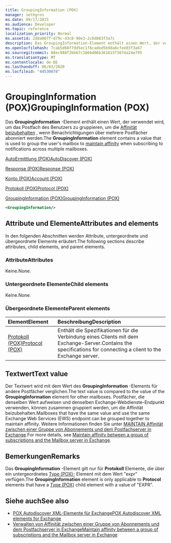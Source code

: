 ```yaml
---
title: GroupingInformation (POX)
manager: sethgros
ms.date: 09/17/2015
ms.audience: Developer
ms.topic: reference
localization_priority: Normal
ms.assetid: 2d8a007f-d79c-43c8-90e3-2c6d883f3a7c
description: Das GroupingInformation-Element enthält einen Wert, der verwendet wird, um das Postfach des Benutzers zu gruppieren, um die Affinität beizubehalten, wenn Benachrichtigungen über mehrere Postfächer abonniert werden.
ms.openlocfilehash: 7cab5d68f7dd5ec1f6caded5b9da6cfee03f3a67
ms.sourcegitcommit: 88ec988f2bb67c1866d06b361615f3674a24e795
ms.translationtype: MT
ms.contentlocale: de-DE
ms.lasthandoff: 06/03/2020
ms.locfileid: "44530078"
---
```

# <a name="groupinginformation-pox"></a><span data-ttu-id="aea4a-103">GroupingInformation (POX)</span><span class="sxs-lookup"><span data-stu-id="aea4a-103">GroupingInformation (POX)</span></span>

<span data-ttu-id="aea4a-104">Das **GroupingInformation** -Element enthält einen Wert, der verwendet wird, um das Postfach des Benutzers zu gruppieren, um die [Affinität beizubehalten](https://msdn.microsoft.com/library/1bda4094-88c3-4f61-9219-6ee70f6e81cf%28Office.15%29.aspx) , wenn Benachrichtigungen über mehrere Postfächer abonniert werden.</span><span class="sxs-lookup"><span data-stu-id="aea4a-104">The **GroupingInformation** element contains a value that is used to group the user's mailbox to [maintain affinity](https://msdn.microsoft.com/library/1bda4094-88c3-4f61-9219-6ee70f6e81cf%28Office.15%29.aspx) when subscribing to notifications across multiple mailboxes.</span></span> 
  
[<span data-ttu-id="aea4a-105">AutoErmittlung (POX)</span><span class="sxs-lookup"><span data-stu-id="aea4a-105">AutoDiscover (POX)</span></span>](autodiscover-pox.md)
  
[<span data-ttu-id="aea4a-106">Response (POX)</span><span class="sxs-lookup"><span data-stu-id="aea4a-106">Response (POX)</span></span>](response-pox.md)
  
[<span data-ttu-id="aea4a-107">Konto (POX)</span><span class="sxs-lookup"><span data-stu-id="aea4a-107">Account (POX)</span></span>](account-pox.md)
  
[<span data-ttu-id="aea4a-108">Protokoll (POX)</span><span class="sxs-lookup"><span data-stu-id="aea4a-108">Protocol (POX)</span></span>](protocol-pox.md)
  
[<span data-ttu-id="aea4a-109">GroupingInformation (POX)</span><span class="sxs-lookup"><span data-stu-id="aea4a-109">GroupingInformation (POX)</span></span>](groupinginformation-pox.md)
  
```XML
<GroupingInformation/>
```

## <a name="attributes-and-elements"></a><span data-ttu-id="aea4a-110">Attribute und Elemente</span><span class="sxs-lookup"><span data-stu-id="aea4a-110">Attributes and elements</span></span>

<span data-ttu-id="aea4a-111">In den folgenden Abschnitten werden Attribute, untergeordnete und übergeordnete Elemente erläutert.</span><span class="sxs-lookup"><span data-stu-id="aea4a-111">The following sections describe attributes, child elements, and parent elements.</span></span>
  
### <a name="attributes"></a><span data-ttu-id="aea4a-112">Attribute</span><span class="sxs-lookup"><span data-stu-id="aea4a-112">Attributes</span></span>

<span data-ttu-id="aea4a-113">Keine.</span><span class="sxs-lookup"><span data-stu-id="aea4a-113">None.</span></span>
  
### <a name="child-elements"></a><span data-ttu-id="aea4a-114">Untergeordnete Elemente</span><span class="sxs-lookup"><span data-stu-id="aea4a-114">Child elements</span></span>

<span data-ttu-id="aea4a-115">Keine.</span><span class="sxs-lookup"><span data-stu-id="aea4a-115">None.</span></span>
  
### <a name="parent-elements"></a><span data-ttu-id="aea4a-116">Übergeordnete Elemente</span><span class="sxs-lookup"><span data-stu-id="aea4a-116">Parent elements</span></span>

|<span data-ttu-id="aea4a-117">**Element**</span><span class="sxs-lookup"><span data-stu-id="aea4a-117">**Element**</span></span>|<span data-ttu-id="aea4a-118">**Beschreibung**</span><span class="sxs-lookup"><span data-stu-id="aea4a-118">**Description**</span></span>|
|:-----|:-----|
|[<span data-ttu-id="aea4a-119">Protokoll (POX)</span><span class="sxs-lookup"><span data-stu-id="aea4a-119">Protocol (POX)</span></span>](protocol-pox.md) <br/> |<span data-ttu-id="aea4a-120">Enthält die Spezifikationen für die Verbindung eines Clients mit dem Exchange-Server.</span><span class="sxs-lookup"><span data-stu-id="aea4a-120">Contains the specifications for connecting a client to the Exchange server.</span></span>  <br/> |
   
## <a name="text-value"></a><span data-ttu-id="aea4a-121">Textwert</span><span class="sxs-lookup"><span data-stu-id="aea4a-121">Text value</span></span>

<span data-ttu-id="aea4a-122">Der Textwert wird mit dem Wert des **GroupingInformation** -Elements für andere Postfächer verglichen.</span><span class="sxs-lookup"><span data-stu-id="aea4a-122">The text value is compared to the value of the **GroupingInformation** element for other mailboxes.</span></span> <span data-ttu-id="aea4a-123">Postfächer, die denselben Wert aufweisen und denselben Exchange-Webdienste-Endpunkt verwenden, können zusammen gruppiert werden, um die Affinität beizubehalten.</span><span class="sxs-lookup"><span data-stu-id="aea4a-123">Mailboxes that have the same value and use the same Exchange Web Services (EWS) endpoint can be grouped together to maintain affinity.</span></span> <span data-ttu-id="aea4a-124">Weitere Informationen finden Sie unter [MAINTAIN Affinität zwischen einer Gruppe von Abonnements und dem Postfachserver in Exchange](https://msdn.microsoft.com/library/1bda4094-88c3-4f61-9219-6ee70f6e81cf%28Office.15%29.aspx).</span><span class="sxs-lookup"><span data-stu-id="aea4a-124">For more details, see [Maintain affinity between a group of subscriptions and the Mailbox server in Exchange](https://msdn.microsoft.com/library/1bda4094-88c3-4f61-9219-6ee70f6e81cf%28Office.15%29.aspx).</span></span>
  
## <a name="remarks"></a><span data-ttu-id="aea4a-125">Bemerkungen</span><span class="sxs-lookup"><span data-stu-id="aea4a-125">Remarks</span></span>

<span data-ttu-id="aea4a-126">Das **GroupingInformation** -Element gilt nur für **Protokoll** Elemente, die über ein untergeordnetes [Type (POX)-](type-pox.md) Element mit dem Wert "expr" verfügen.</span><span class="sxs-lookup"><span data-stu-id="aea4a-126">The **GroupingInformation** element is only applicable to **Protocol** elements that have a [Type (POX)](type-pox.md) child element with a value of "EXPR".</span></span> 
  
## <a name="see-also"></a><span data-ttu-id="aea4a-127">Siehe auch</span><span class="sxs-lookup"><span data-stu-id="aea4a-127">See also</span></span>

- [<span data-ttu-id="aea4a-128">POX Autodiscover XML-Elemente für Exchange</span><span class="sxs-lookup"><span data-stu-id="aea4a-128">POX Autodiscover XML elements for Exchange</span></span>](pox-autodiscover-xml-elements-for-exchange.md)
- [<span data-ttu-id="aea4a-129">Verwalten von Affinität zwischen einer Gruppe von Abonnements und dem Postfachserver in Exchange</span><span class="sxs-lookup"><span data-stu-id="aea4a-129">Maintain affinity between a group of subscriptions and the Mailbox server in Exchange</span></span>](https://msdn.microsoft.com/library/1bda4094-88c3-4f61-9219-6ee70f6e81cf%28Office.15%29.aspx)

